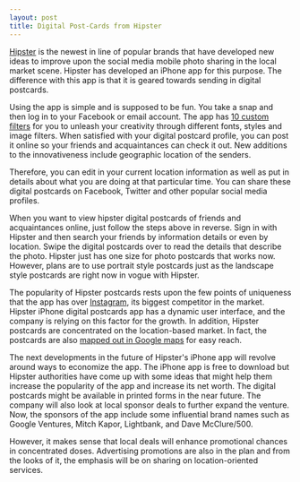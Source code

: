 ```yaml
---
layout: post
title: Digital Post-Cards from Hipster
---
```


<a href="http://www.hipster.com/">Hipster</a> is the newest in line of popular brands that have developed new ideas to improve upon the social media mobile photo sharing in the local market scene. Hipster has developed an iPhone app for this purpose. The difference with this app is that it is geared towards sending in digital postcards. 

Using the app is simple and is supposed to be fun. You take a snap and then log in to your Facebook or email account. The app has <a href="http://itunes.apple.com/md/app/hipster/id461983020?mt=8">10 custom filters</a> for you to unleash your creativity through different fonts, styles and image filters. When satisfied with your digital postcard profile, you can post it online so your friends and acquaintances can check it out. New additions to the innovativeness include geographic location of the senders.

Therefore, you can edit in your current location information as well as put in details about what you are doing at that particular time. You can share these digital postcards on Facebook, Twitter and other popular social media profiles.

When you want to view hipster digital postcards of friends and acquaintances online, just follow the steps above in reverse. Sign in with Hipster and then search your friends by information details or even by location. Swipe the digital postcards over to read the details that describe the photo. Hipster just has one size for photo postcards that works now. However, plans are to use portrait style postcards just as the landscape style postcards are right now in vogue with Hipster. 

The popularity of Hipster postcards rests upon the few points of uniqueness that the app has over <a href="http://instagram.com/">Instagram</a>, its biggest competitor in the market. Hipster iPhone digital postcards app has a dynamic user interface, and the company is relying on this factor for the growth. In addition, Hipster postcards are concentrated on the location-based market. In fact, the postcards are also <a href="http://allthingsd.com/20111005/hipster-app-gives-digital-postcards-a-spot-on-the-map/">mapped out in Google maps</a> for easy reach. 

The next developments in the future of Hipster's iPhone app will revolve around ways to economize the app. The iPhone app is free to download but Hipster authorities have come up with some ideas that might help them increase the popularity of the app and increase its net worth. The digital postcards might be available in printed forms in the near future. The company will also look at local sponsor deals to further expand the venture. Now, the sponsors of the app include some influential brand names such as Google Ventures, Mitch Kapor, Lightbank, and Dave McClure/500. 

However, it makes sense that local deals will enhance promotional chances in concentrated doses. Advertising promotions are also in the plan and from the looks of it, the emphasis will be on sharing on location-oriented services.
